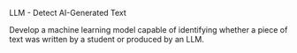 LLM - Detect AI-Generated Text

Develop a machine learning model capable of identifying whether a piece of text was written by a student or produced by an LLM.

